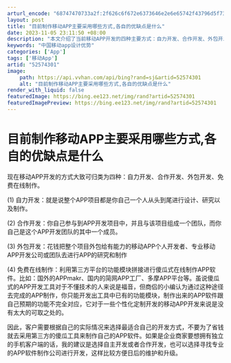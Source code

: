 ```yaml
---
arturl_encode: "68747470733a2f:2f626c6f672e6373646e2e6e65742f43796d5f73756d6d6572:2f61727469636c652f64657461696c732f3532353734333031"
layout: post
title: "目前制作移动APP主要采用哪些方式,各自的优缺点是什么"
date: 2023-11-05 23:11:50 +08:00
description: "本文介绍了当前移动APP开发的四种主要方式：自力开发、合作开发、外包开发及免费在线制作。每种方式都有"
keywords: "中国移动app设计优势"
categories: ['App']
tags: ['移动App']
artid: "52574301"
image:
    path: https://api.vvhan.com/api/bing?rand=sj&artid=52574301
    alt: "目前制作移动APP主要采用哪些方式,各自的优缺点是什么"
render_with_liquid: false
featuredImage: https://bing.ee123.net/img/rand?artid=52574301
featuredImagePreview: https://bing.ee123.net/img/rand?artid=52574301
---
```


# 目前制作移动APP主要采用哪些方式,各自的优缺点是什么

现在移动APP开发的方式大致可归类为四种：自力开发、合作开发、外包开发、免费在线制作。

(1) 自力开发：就是说整个APP项目都是你自己一个人从头到尾进行设计、研究以及制作。

(2) 合作开发：你自己参与到APP开发项目中，并且与该项目组成一个团队，而你自己是这个APP开发团队的其中一个成员。

(3) 外包开发：花钱把整个项目外包给有能力的移动APP个人开发者、专业移动APP开发公司或团队去进行APP的研究和制作

(4) 免费在线制作：利用第三方平台的功能模块拼接进行傻瓜式在线制作APP软件。比如：国外的APPmakr、国内的简网APP工厂、多摩APP平台等。虽说傻瓜式的APP开发工具对于不懂技术的人来说是福音，但商侣的小编认为通过这种途径去完成的APP制作，你只能开发出工具中已有的功能模块，制作出来的APP软件跟自己预期的功能不完全对应，它对于一些个性化定制开发的移动APP开发来说是没有太大的可取之处的。

因此，客户需要根据自己的实际情况来选择最适合自己的开发方式，不要为了省钱就去采用第三方的傻瓜工具来制作自己的APP软件。如果是企业商家要想拥有独立的手机客户端的话，我的建议是选择自主开发或者合作开发，也可以选择寻找专业的APP软件制作公司进行开发，这样比较方便日后的维护和升级。